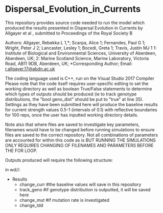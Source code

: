 # Dispersal_Evolution_in_Currents
This repository provides source code needed to run the model which produced the results presented in Dispersal Evolution in Currents by Allgayer et al , submitted to Proceedings of the Royal Society B

Authors: Allgayer, Rebekka L 1,*; Scarpa, Alice 1; Fernandes, Paul G 1; Wright, Peter J 2; Lancaster, Lesley 1; Bocedi, Greta 1; Travis, Justin MJ 1
1: Institute of Biological and Environmental Sciences, University of Aberdeen, Aberdeen, UK; 
2: Marine Scotland Science, Marine Laboratory, Victoria Road, AB11 9DB, Aberdeen, UK; 
*Corresponding Author; Email: r.allgayer.17@abdn.ac.uk


The coding language used is C++, run on the Visual Studio 2017 Compiler
Please note that the code itself requires user-specific editing to set the working directory as well as boolean True/False statements to determine which types of outputs should be produced (ie to track genotype distributions, the "bool geno_dist" should be put to "true" at line 35). Settings as they have been submitted here will produce the baseline results for current strength values 0.5-1 (intervals of 0.1) with reflective boundaries for 100 reps, once the user has inputted working directory details.

Note also that where files are saved to investigate key parameters, filenames would have to be changed before running simulations to ensure files are saved to the correct repository. Not all combinations of parameters are accounted for within this code as is BUT RUNNING THE SIMULATIONS ONLY REQUIRES CHANGING OF FILENAMES AND PARAMETERS BEFORE THE FOR LOOP.

Outputs produced will require the following structure:

in wd//:

- Results
  - change_curr #the baseline values will save in this repository 
  - track_geno #if genotype distribution is outputted, it will be saved here
  - change_mut #if mutation rate is investigated 
  - change_ldd
  
  
